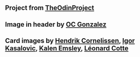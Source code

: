  ## Project from [TheOdinProject](https://www.theodinproject.com/)
 
 ## Image in header by [OC Gonzalez](https://unsplash.com/photos/xg8z_KhSorQ?utm_source=unsplash&utm_medium=referral&utm_content=creditShareLink)

 ## Card images by [Hendrik Cornelissen](https://unsplash.com/photos/-qrcOR33ErA?utm_source=unsplash&utm_medium=referral&utm_content=creditShareLink), [Igor Kasalovic](https://unsplash.com/photos/tNDvFkxkBHo?utm_source=unsplash&utm_medium=referral&utm_content=creditShareLink), [Kalen Emsley](https://unsplash.com/photos/Bkci_8qcdvQ?utm_source=unsplash&utm_medium=referral&utm_content=creditShareLink), [Léonard Cotte](https://unsplash.com/photos/c1Jp-fo53U8?utm_source=unsplash&utm_medium=referral&utm_content=creditShareLink)
